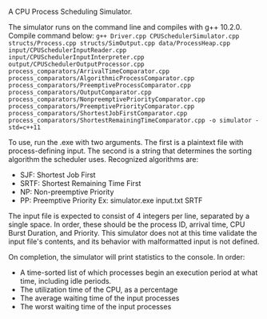 A CPU Process Scheduling Simulator.

The simulator runs on the command line and compiles with g++ 10.2.0. Compile command below:
`g++ Driver.cpp CPUSchedulerSimulator.cpp structs/Process.cpp structs/SimOutput.cpp data/ProcessHeap.cpp input/CPUSchedulerInputReader.cpp input/CPUSchedulerInputInterpreter.cpp output/CPUSchedulerOutputProcessor.cpp process_comparators/ArrivalTimeComparator.cpp process_comparators/AlgorithmicProcessComparator.cpp process_comparators/PreemptiveProcessComparator.cpp process_comparators/OutputComparator.cpp process_comparators/NonpreemptivePriorityComparator.cpp process_comparators/PreemptivePriorityComparator.cpp process_comparators/ShortestJobFirstComparator.cpp process_comparators/ShortestRemainingTimeComparator.cpp -o simulator -std=c++11`

To use, run the .exe with two arguments. The first is a plaintext file with process-defining input. The second is a string that determines the sorting algorithm the scheduler uses.
Recognized algorithms are:
- SJF: Shortest Job First
- SRTF: Shortest Remaining Time First
- NP: Non-preemptive Priority
- PP: Preemptive Priority
Ex: simulator.exe input.txt SRTF

The input file is expected to consist of 4 integers per line, separated by a single space. In order, these should be the process ID, arrival time, CPU Burst Duration, and Priority.
This simulator does not at this time validate the input file's contents, and its behavior with malformatted input is not defined.

On completion, the simulator will print statistics to the console. In order:
- A time-sorted list of which processes begin an execution period at what time, including idle periods.
- The utilization time of the CPU, as a percentage
- The average waiting time of the input processes
- The worst waiting time of the input processes